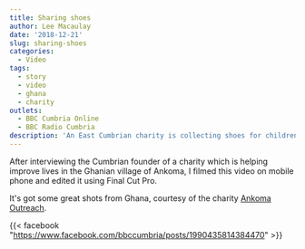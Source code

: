 ```yaml
---
title: Sharing shoes
author: Lee Macaulay
date: '2018-12-21'
slug: sharing-shoes
categories: 
  - Video
tags:
  - story
  - video
  - ghana
  - charity
outlets: 
  - BBC Cumbria Online
  - BBC Radio Cumbria
description: 'An East Cumbrian charity is collecting shoes for children in Ghana.'
---
```


After interviewing the Cumbrian founder of a charity which is helping improve lives in the Ghanian village of Ankoma, I filmed this video on mobile phone and edited it using Final Cut Pro. 

It's got some great shots from Ghana, courtesy of the charity [Ankoma Outreach](http://ankomaoutreach.co.uk/).

{{< facebook "https://www.facebook.com/bbccumbria/posts/1990435814384470" >}}
